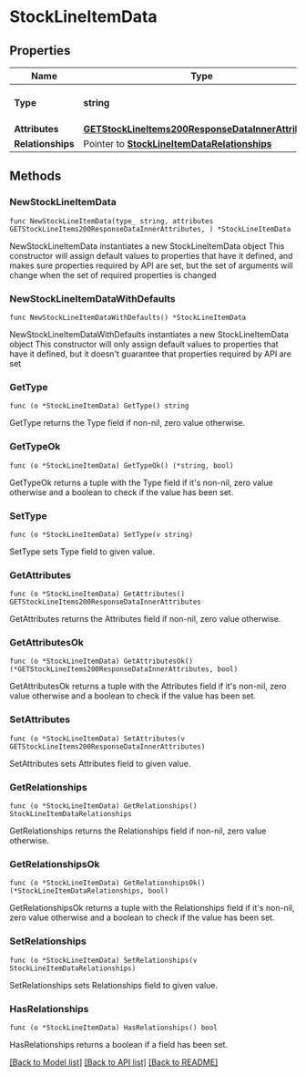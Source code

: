 # StockLineItemData

## Properties

Name | Type | Description | Notes
------------ | ------------- | ------------- | -------------
**Type** | **string** | The resource&#39;s type | [default to "stock_line_items"]
**Attributes** | [**GETStockLineItems200ResponseDataInnerAttributes**](GETStockLineItems200ResponseDataInnerAttributes.md) |  | 
**Relationships** | Pointer to [**StockLineItemDataRelationships**](StockLineItemDataRelationships.md) |  | [optional] 

## Methods

### NewStockLineItemData

`func NewStockLineItemData(type_ string, attributes GETStockLineItems200ResponseDataInnerAttributes, ) *StockLineItemData`

NewStockLineItemData instantiates a new StockLineItemData object
This constructor will assign default values to properties that have it defined,
and makes sure properties required by API are set, but the set of arguments
will change when the set of required properties is changed

### NewStockLineItemDataWithDefaults

`func NewStockLineItemDataWithDefaults() *StockLineItemData`

NewStockLineItemDataWithDefaults instantiates a new StockLineItemData object
This constructor will only assign default values to properties that have it defined,
but it doesn't guarantee that properties required by API are set

### GetType

`func (o *StockLineItemData) GetType() string`

GetType returns the Type field if non-nil, zero value otherwise.

### GetTypeOk

`func (o *StockLineItemData) GetTypeOk() (*string, bool)`

GetTypeOk returns a tuple with the Type field if it's non-nil, zero value otherwise
and a boolean to check if the value has been set.

### SetType

`func (o *StockLineItemData) SetType(v string)`

SetType sets Type field to given value.


### GetAttributes

`func (o *StockLineItemData) GetAttributes() GETStockLineItems200ResponseDataInnerAttributes`

GetAttributes returns the Attributes field if non-nil, zero value otherwise.

### GetAttributesOk

`func (o *StockLineItemData) GetAttributesOk() (*GETStockLineItems200ResponseDataInnerAttributes, bool)`

GetAttributesOk returns a tuple with the Attributes field if it's non-nil, zero value otherwise
and a boolean to check if the value has been set.

### SetAttributes

`func (o *StockLineItemData) SetAttributes(v GETStockLineItems200ResponseDataInnerAttributes)`

SetAttributes sets Attributes field to given value.


### GetRelationships

`func (o *StockLineItemData) GetRelationships() StockLineItemDataRelationships`

GetRelationships returns the Relationships field if non-nil, zero value otherwise.

### GetRelationshipsOk

`func (o *StockLineItemData) GetRelationshipsOk() (*StockLineItemDataRelationships, bool)`

GetRelationshipsOk returns a tuple with the Relationships field if it's non-nil, zero value otherwise
and a boolean to check if the value has been set.

### SetRelationships

`func (o *StockLineItemData) SetRelationships(v StockLineItemDataRelationships)`

SetRelationships sets Relationships field to given value.

### HasRelationships

`func (o *StockLineItemData) HasRelationships() bool`

HasRelationships returns a boolean if a field has been set.


[[Back to Model list]](../README.md#documentation-for-models) [[Back to API list]](../README.md#documentation-for-api-endpoints) [[Back to README]](../README.md)


